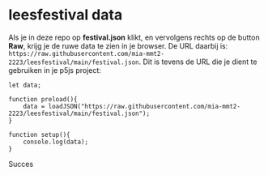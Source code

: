 # leesfestival data

Als je in deze repo op **festival.json** klikt, en vervolgens rechts op de button **Raw**, krijg je de ruwe data te zien in je browser. De URL daarbij is: `https://raw.githubusercontent.com/mia-mmt2-2223/leesfestival/main/festival.json`. Dit is tevens de URL die je dient te gebruiken in je p5js project:


```
let data;

function preload(){
    data = loadJSON("https://raw.githubusercontent.com/mia-mmt2-2223/leesfestival/main/festival.json");
}

function setup(){
    console.log(data);
}
``` 

Succes

